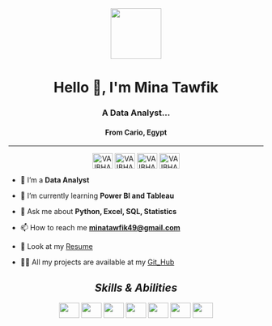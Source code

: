 <div align="center">
      <img src="https://www.caxsol.com/assets/img/data-analysis.gif" width="100" />
</div>   
<h1 align="center">Hello 👋, I'm Mina Tawfik</h1>
<h3 align="center"> A Data Analyst...</h3>
<h4 align='center' >From Cario, Egypt </h4>
<hr>
<p align="center">
    <a href="https://www.linkedin.com/in/mina-tawfik-41570a218" target="_blank"><img align="center"
             src="https://raw.githubusercontent.com/rahuldkjain/github-profile-readme-generator/master/src/images/icons/Social/linked-in-alt.svg"
            alt="VAIBHAV" height="30" width="40" /></a>
     <a href="https://www.datacamp.com/portfolio/MinaTawfik" target="_blank"><img align="center"
             src="https://www.svgrepo.com/show/349332/datacamp.svg"
            alt="VAIBHAV" height="30" width="40" /></a>
      <a href="https://www.coursera.org/user/495f803ff9e7a962c2922bc8102ff104" target="_blank"><img align="center"
             src="https://www.svgrepo.com/show/353608/coursera.svg"
            alt="VAIBHAV" height="30" width="40" /></a>
      <a href="https://www.kaggle.com/minaaa01" target="_blank"><img align="center"
             src="https://www.svgrepo.com/show/349422/kaggle.svg"
            alt="VAIBHAV" height="30" width="40" /></a>
      
- 🔭 I’m a **Data Analyst**

- 🌱 I’m currently learning **Power BI and Tableau**

- 💬 Ask me about **Python, Excel, SQL, Statistics**

- 📫 How to reach me
 **minatawfik49@gmail.com**
- 📃 Look at my [Resume](https://drive.google.com/file/d/1e5yyF47SzgCYQ0EhjURyK5z2sA2Zu5gF/view?usp=sharing) 

- 👨‍💻 All my projects are available at my [Git_Hub](https://github.com/Minaaa01?tab=repositories)

<h2 align="center"><i>Skills & Abilities</i></h2>
<p align="center">
    <a target="_blank"><img align="center"
             src="https://www.svgrepo.com/show/303251/mysql-logo.svg"
             height="30" width="40" /></a>
     <a target="_blank"><img align="center"
             src="https://www.svgrepo.com/show/452091/python.svg"
             height="30" width="40" /></a>
      <a target="_blank"><img align="center"
             src="https://www.svgrepo.com/show/499816/database.svg"
             height="30" width="40" /></a>
      <a target="_blank"><img align="center"
             src="https://www.svgrepo.com/show/452210/git.svg"
             height="30" width="40" /></a>
      <a target="_blank"><img align="center"
             src="https://www.svgrepo.com/show/373590/excel2.svg"
             height="30" width="40" /></a>
      <a target="_blank"><img align="center"
             src="https://www.svgrepo.com/show/354428/tableau-icon.svg"
             height="30" width="40" /></a>
      <a target="_blank"><img align="center"
             src="https://logohistory.net/wp-content/uploads/2023/05/Power-BI-Symbol.png"
             height="30" width="40" /></a>
